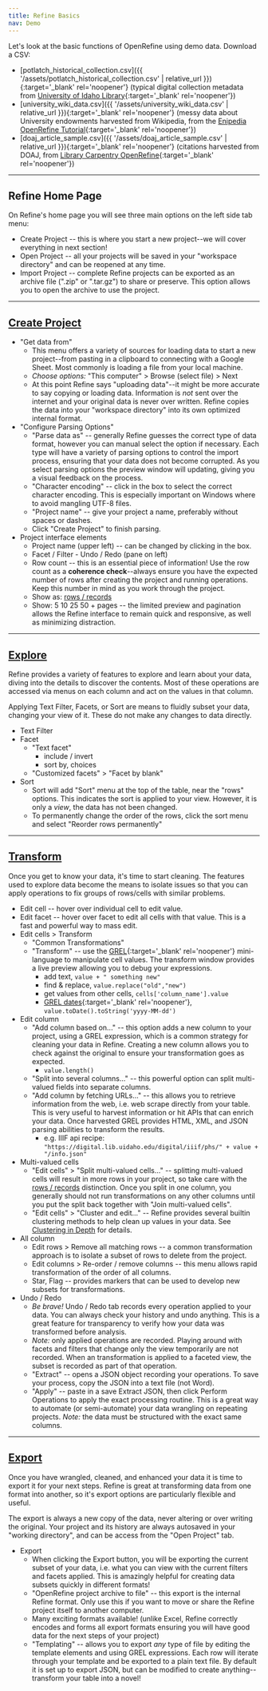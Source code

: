 ```yaml
---
title: Refine Basics
nav: Demo
---
```


Let's look at the basic functions of OpenRefine using demo data.
Download a CSV:

- [potlatch_historical_collection.csv]({{ '/assets/potlatch_historical_collection.csv' | relative_url }}){:target='_blank' rel='noopener'} (typical digital collection metadata from [University of Idaho Library](https://www.lib.uidaho.edu/digital/){:target='_blank' rel='noopener'})
- [university_wiki_data.csv]({{ '/assets/university_wiki_data.csv' | relative_url }}){:target='_blank' rel='noopener'} (messy data about University endowments harvested from Wikipedia, from the [Enipedia OpenRefine Tutorial](http://enipedia.tudelft.nl/wiki/OpenRefine_Tutorial){:target='_blank' rel='noopener'})
- [doaj_article_sample.csv]({{ '/assets/doaj_article_sample.csv' | relative_url }}){:target='_blank' rel='noopener'} (citations harvested from DOAJ, from [Library Carpentry OpenRefine](https://librarycarpentry.org/lc-open-refine/){:target='_blank' rel='noopener'})

----------

## Refine Home Page

On Refine's home page you will see three main options on the left side tab menu:

- <span class="term">Create Project</span> -- this is where you start a new project--we will cover everything in next section! 
- <span class="term">Open Project</span> -- all your projects will be saved in your "workspace directory" and can be reopened at any time. 
- <span class="term">Import Project</span> -- complete Refine projects can be exported as an archive file (".zip" or ".tar.gz") to share or preserve. This option allows you to open the archive to use the project.

----------

## [Create Project](https://openrefine.org/docs/manual/starting)

- <span class="term">"Get data from"</span>
    - This menu offers a variety of sources for loading data to start a new project--from pasting in a clipboard to connecting with a Google Sheet. Most commonly is loading a file from your local machine.
    - *Choose options:* "This computer" > Browse (select file) > Next
    - At this point Refine says "uploading data"--it might be more accurate to say copying or loading data. Information is *not* sent over the internet and your original data is never over written. Refine copies the data into your "workspace directory" into its own optimized internal format.
- <span class="term">"Configure Parsing Options"</span> 
    - "Parse data as" -- generally Refine guesses the correct type of data format, however you can manual select the option if necessary. Each type will have a variety of parsing options to control the import process, ensuring that your data does not become corrupted. As you select parsing options the preview window will updating, giving you a visual feedback on the process.
    - "Character encoding" -- click in the box to select the correct character encoding. This is especially important on Windows where to avoid mangling UTF-8 files.
    - "Project name" -- give your project a name, preferably without spaces or dashes.
    - Click "Create Project" to finish parsing.
- <span class="term">Project interface elements</span>
    - Project name (upper left) -- can be changed by clicking in the box.
    - Facet / Filter - Undo / Redo (pane on left)
    - Row count -- this is an essential piece of information! Use the row count as a **coherence check**--always ensure you have the expected number of rows after creating the project and running operations. Keep this number in mind as you work through the project.
    - Show as: [rows / records](https://openrefine.org/docs/manual/exploring/#rows-vs-records)
    - Show: 5 10 25 50 + pages -- the limited preview and pagination allows the Refine interface to remain quick and responsive, as well as minimizing distraction.

----------

## [Explore](https://openrefine.org/docs/manual/exploring)

Refine provides a variety of features to explore and learn about your data, diving into the details to discover the contents.
Most of these operations are accessed via menus on each column and act on the values in that column.

Applying Text Filter, Facets, or Sort are means to fluidly subset your data, changing your view of it. 
These do not make any changes to data directly.

- <span class="term">Text Filter</span>
- <span class="term">Facet</span> 
    - "Text facet"
        - include / invert
        - sort by, choices
    - "Customized facets" > "Facet by blank"
- <span class="term">Sort</span>
    - Sort will add "Sort" menu at the top of the table, near the "rows" options. This indicates the sort is applied to your view. However, it is only a *view*, the data has not been changed. 
    - To permanently change the order of the rows, click the sort menu and select "Reorder rows permanently"

----------

## [Transform](https://openrefine.org/docs/manual/transforming)

Once you get to know your data, it's time to start cleaning.
The features used to explore data become the means to isolate issues so that you can apply operations to fix groups of rows/cells with similar problems. 

- <span class="term">Edit cell</span> -- hover over individual cell to edit value.
- <span class="term">Edit facet</span> -- hover over facet to edit all cells with that value. This is a fast and powerful way to mass edit.
- <span class="term">Edit cells > Transform</span> 
    - "Common Transformations"
    - "Transform" -- use the [GREL](https://openrefine.org/docs/manual/grelfunctions){:target='_blank' rel='noopener'} mini-language to manipulate cell values. The transform window provides a live preview allowing you to debug your expressions.
        - add text, `value + " something new"`
        - find & replace, `value.replace("old","new")`
        - get values from other cells, `cells['column_name'].value`
        - [GREL dates](https://openrefine.org/docs/manual/grelfunctions/#date-functions){:target='_blank' rel='noopener'}, `value.toDate().toString('yyyy-MM-dd')`
- <span class="term">Edit column</span>
    - "Add column based on..." -- this option adds a new column to your project, using a GREL expression, which is a common strategy for cleaning your data in Refine. Creating a new column allows you to check against the original to ensure your transformation goes as expected.
        - `value.length()`
    - "Split into several columns..." -- this powerful option can split multi-valued fields into separate columns.  
    - "Add column by fetching URLs..." -- this allows you to retrieve information from the web, i.e. web scrape directly from your table. This is very useful to harvest information or hit APIs that can enrich your data. Once harvested GREL provides HTML, XML, and JSON parsing abilities to transform the results.
        - e.g. IIIF api recipe: `"https://digital.lib.uidaho.edu/digital/iiif/phs/" + value + "/info.json"`
- <span class="term">Multi-valued cells</span>
    - "Edit cells" > "Split multi-valued cells..." -- splitting multi-valued cells will result in more rows in your project, so take care with the [rows / records](https://openrefine.org/docs/manual/exploring/#rows-vs-records) distinction. Once you split in one column, you generally should not run transformations on any other columns until you put the split back together with "Join multi-valued cells". 
    - "Edit cells" > "Cluster and edit..." -- Refine provides several builtin clustering methods to help clean up values in your data. See [Clustering in Depth](https://github.com/OpenRefine/OpenRefine/wiki/Clustering-In-Depth) for details.
- <span class="term">All</span> column
    - Edit rows > Remove all matching rows -- a common transformation approach is to isolate a subset of rows to delete from the project.
    - Edit columns > Re-order / remove columns -- this menu allows rapid transformation of the order of all columns.
    - Star, Flag -- provides markers that can be used to develop new subsets for transformations.
- <span class="term">Undo / Redo</span>
    - *Be brave!* Undo / Redo tab records every operation applied to your data. You can always check your history and undo anything. This is a great feature for transparency to verify how your data was transformed before analysis.
    - *Note:* only applied operations are recorded. Playing around with facets and filters that change only the view temporarily are not recorded. When an transformation is applied to a faceted view, the subset is recorded as part of that operation.
    - "Extract" -- opens a JSON object recording your operations. To save your process, copy the JSON into a text file (not Word). 
    - "Apply" -- paste in a save Extract JSON, then click Perform Operations to apply the exact processing routine. This is a great way to automate (or semi-automate) your data wrangling on repeating projects. *Note:* the data must be structured with the exact same columns.

----------

## [Export](https://openrefine.org/docs/manual/exporting)

Once you have wrangled, cleaned, and enhanced your data it is time to export it for your next steps. 
Refine is great at transforming data from one format into another, so it's export options are particularly flexible and useful.

The export is always a new copy of the data, never altering or over writing the original. 
Your project and its history are always autosaved in your "working directory", and can be access from the "Open Project" tab.

- <span class="term">Export</span>
    - When clicking the Export button, you will be exporting the current subset of your data, i.e. what you can view with the current filters and facets applied. This is amazingly helpful for creating data subsets quickly in different formats!
    - "OpenRefine project archive to file" -- this export is the internal Refine format. Only use this if you want to move or share the Refine project itself to another computer.
    - Many exciting formats available! (unlike Excel, Refine correctly encodes and forms all export formats ensuring you will have good data for the next steps of your project)
    - "Templating" -- allows you to export *any* type of file by editing the template elements and using GREL expressions. Each row will iterate through your template and be exported to a plain text file. By default it is set up to export JSON, but can be modified to create anything--transform your table into a novel!
